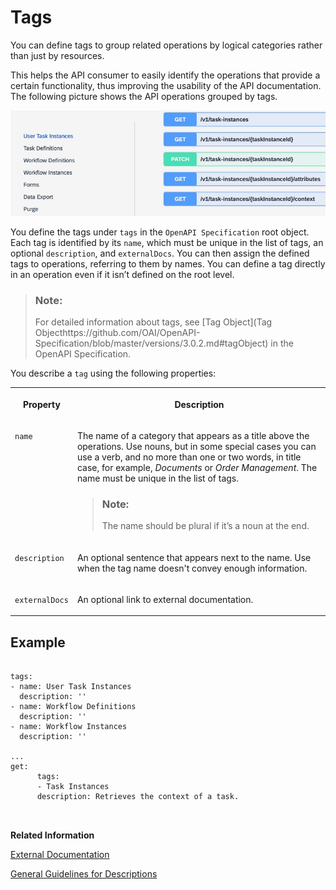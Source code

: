 <!-- loioebbdea3409ed4bc182e0acc274ee3577 -->

# Tags

You can define tags to group related operations by logical categories rather than just by resources.

This helps the API consumer to easily identify the operations that provide a certain functionality, thus improving the usability of the API documentation. The following picture shows the API operations grouped by tags.

![](images/Tags_4c5c532.png)

You define the tags under `tags` in the `OpenAPI Specification` root object. Each tag is identified by its `name`, which must be unique in the list of tags, an optional `description`, and `externalDocs`. You can then assign the defined tags to operations, referring to them by names. You can define a tag directly in an operation even if it isn’t defined on the root level.

> ### Note:  
> For detailed information about tags, see [Tag Object](Tag Objecthttps://github.com/OAI/OpenAPI-Specification/blob/master/versions/3.0.2.md#tagObject) in the OpenAPI Specification.

You describe a `tag` using the following properties:


<table>
<tr>
<th valign="top">

Property



</th>
<th valign="top">

Description



</th>
</tr>
<tr>
<td valign="top">

 `name` 



</td>
<td valign="top">

The name of a category that appears as a title above the operations. Use nouns, but in some special cases you can use a verb, and no more than one or two words, in title case, for example, *Documents* or *Order Management*. The name must be unique in the list of tags.

> ### Note:  
> The name should be plural if it’s a noun at the end.



</td>
</tr>
<tr>
<td valign="top">

 `description` 



</td>
<td valign="top">

An optional sentence that appears next to the name. Use when the tag name doesn't convey enough information.



</td>
</tr>
<tr>
<td valign="top">

 `externalDocs` 



</td>
<td valign="top">

An optional link to external documentation.



</td>
</tr>
</table>



## Example

```

tags:
- name: User Task Instances
  description: ''
- name: Workflow Definitions
  description: ''
- name: Workflow Instances
  description: ''

...
get:
      tags:
      - Task Instances
      description: Retrieves the context of a task.
   


```

**Related Information**  


[External Documentation](external-documentation-5455384.md "You can enhance your API reference documentation by providing links to external documentation.")

[General Guidelines for Descriptions](general-guidelines-for-descriptions-7e6e472.md "Provide descriptions for the various API elements supported by the OpenAPI Specification.")

